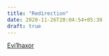 ```yaml
---
title: "Redirection"
date: 2020-11-26T20:04:54+05:30
draft: true
---
```

[Evi1haxor](http://evi1haxor.github.io/)